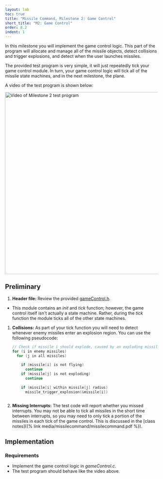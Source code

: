 ```yaml
---
layout: lab
toc: true
title: "Missile Command, Milestone 2: Game Control"
short_title: "M2: Game Control"
order: 8.2
indent: 1
---
```


In this milestone you will implement the game control logic.  This part of the program will allocate and manage all of the missile objects, detect collisions and trigger explosions, and detect when the user launches missiles.

The provided test program is very simple, it will just repeatedly tick your game control module.  In turn, your game control logic will tick all of the missile state machines, and in the next milestone, the plane.

A video of the test program is shown below:

<img src="{% link media/missilecommand/m2.gif %}" width="600" alt="Video of Milestone 2 test program">

## Preliminary

1. **Header file:** Review the provided [gameControl.h]({{site.github.fileurl}}/lab8_missilecommand/gameControl.h).
  * This module contains an *init* and *tick* function; however, the game control itself isn't actually a state machine.  Rather, during the *tick* function the module ticks all of the other state machines.

1. **Collisions:** As part of your tick function you will need to detect whenever enemy missiles enter an explosion region.  You can use the following pseudocode:
    ```c
    // Check if missile i should explode, caused by an exploding missile j
    for (i in enemy missiles)
      for (j in all missiles)
        
        if (missile[i] is not flying)
          continue
        if (missile[j] is not exploding)
          continue
        
        if (missile[i] within missile[j] radius)
          missile_trigger_explosion(&missile[i])
        
    ```

1.  **Missing Interrupts:**  The test code will report whether you missed interrupts.  You may not be able to tick all missiles in the short time between interrupts, so you may need to only tick a portion of the missiles in each tick of the game control.  This is discussed in the [class notes]({% link media/missilecommand/missilecommand.pdf %}).

## Implementation

### Requirements
- Implement the game control logic in *gameControl.c*.
- The test program should behave like the video above.


